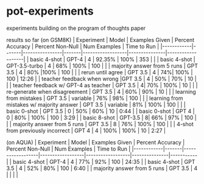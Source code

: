 # pot-experiments
 experiments building on the program of thoughts paper

 results so far (on GSM8K)
 | Experiment | Model | Examples Given | Percent Accuracy | Percent Non-Null | Num Examples | Time to Run |
 |------------|-------|----------------|-------|------------------|---------------|-------------------|
 | basic 4-shot  | GPT-4 | 4 | 92.35%           | 100%             | 353          | |
 | basic 4-shot | GPT-3.5-turbo | 4 | 68%           | 100%             | 100          | |
 | majority answer from 5 runs | GPT 3.5 | 4 | 80% |100% | 100 | |
 | rerun until agree | GPT 3.5 | 4 | 74%| 100% | 100 | 12:26 |
 | teacher feedback when wrong |GPT 3.5 | 4 | 50% | 70% | 10 | |
 | teacher feedback w/ GPT-4 as teacher | GPT 3.5 |  4| 70% | 100% | 10 | |
 | re-generate when disagreement | GPT 3.5 | 4 | 60% | 90% | 10 | |
  | learning from mistakes | GPT 3.5 | variable | 76% | 98% | 100 | |
 | learning from mistakes w/ majority answer | GPT 3.5 | variable | 81% | 100% | 100 | |
  | basic 0-shot | GPT 3.5 | 0 | 50% | 60% | 10 | 0:44 |
 | basic 0-shot | GPT 4 | 0 | 80% | 100% | 100 | 3:29 |
 | basic 8-shot | GPT-3.5 | 8|  66% | 97% | 100 | |
 | majority answer from 5 runs | GPT 3.5 | 8 | 76% | 100% | 100 | |
  | 4-shot from previously incorrect | GPT 4 | 4 | 100% | 100% | 10 | 2:27 |



(on AQUA)
  | Experiment | Model | Examples Given | Percent Accuracy | Percent Non-Null | Num Examples | Time to Run |
 |------------|-------|------------------|------------------|------------------|---------------|-----------|
 | basic 4-shot | GPT-4 | 4 | 77% | 92% | 100 | 24:35 |
 | basic 4-shot | GPT 3.5 | 4 | 52% | 80% | 100 | 6:40 |
 | majority answer from 5 runs | GPT 3.5 | 4 | | | |
